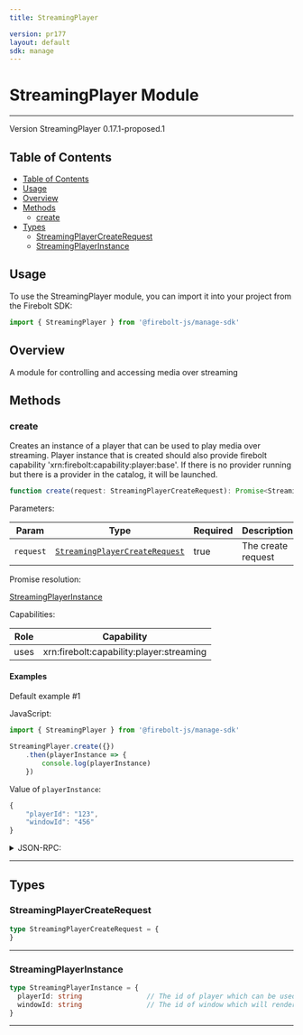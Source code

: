 ```yaml
---
title: StreamingPlayer

version: pr177
layout: default
sdk: manage
---
```


# StreamingPlayer Module
---
Version StreamingPlayer 0.17.1-proposed.1

## Table of Contents
   - [Table of Contents](#table-of-contents)
   - [Usage](#usage)
   - [Overview](#overview)
   - [Methods](#methods)
     - [create](#create)
   - [Types](#types)
     - [StreamingPlayerCreateRequest](#streamingplayercreaterequest)
     - [StreamingPlayerInstance](#streamingplayerinstance)



## Usage
To use the StreamingPlayer module, you can import it into your project from the Firebolt SDK:

```javascript
import { StreamingPlayer } from '@firebolt-js/manage-sdk'
```


## Overview
 A module for controlling and accessing media over streaming

## Methods

### create

Creates an instance of a player that can be used to play media over streaming. Player instance that is created should also provide firebolt capability 'xrn:firebolt:capability:player:base'. If there is no provider running but there is a provider in the catalog, it will be launched.

```typescript
function create(request: StreamingPlayerCreateRequest): Promise<StreamingPlayerInstance>
```

Parameters:

| Param                  | Type                 | Required                 | Description                 |
| ---------------------- | -------------------- | ------------------------ | ----------------------- |
| `request` | [`StreamingPlayerCreateRequest`](#streamingplayercreaterequest) | true | The create request  |


Promise resolution:

[StreamingPlayerInstance](#streamingplayerinstance)

Capabilities:

| Role                  | Capability                 |
| --------------------- | -------------------------- |
| uses | xrn:firebolt:capability:player:streaming |


#### Examples


Default example #1

JavaScript:

```javascript
import { StreamingPlayer } from '@firebolt-js/manage-sdk'

StreamingPlayer.create({})
    .then(playerInstance => {
        console.log(playerInstance)
    })
```

Value of `playerInstance`:

```javascript
{
	"playerId": "123",
	"windowId": "456"
}
```
<details markdown="1" >
<summary>JSON-RPC:</summary>
Request:

```json
{
	"jsonrpc": "2.0",
	"id": 1,
	"method": "StreamingPlayer.create",
	"params": {
		"request": {}
	}
}
```

Response:

```json
{
	"jsonrpc": "2.0",
	"id": 1,
	"result": {
		"playerId": "123",
		"windowId": "456"
	}
}
```
</details>


---



## Types

### StreamingPlayerCreateRequest



```typescript
type StreamingPlayerCreateRequest = {
}
```



---
### StreamingPlayerInstance



```typescript
type StreamingPlayerInstance = {
  playerId: string                // The id of player which can be used to load media or control the player
  windowId: string                // The id of window which will render the media in, can be used to control on screen where the media is shown
}
```



---